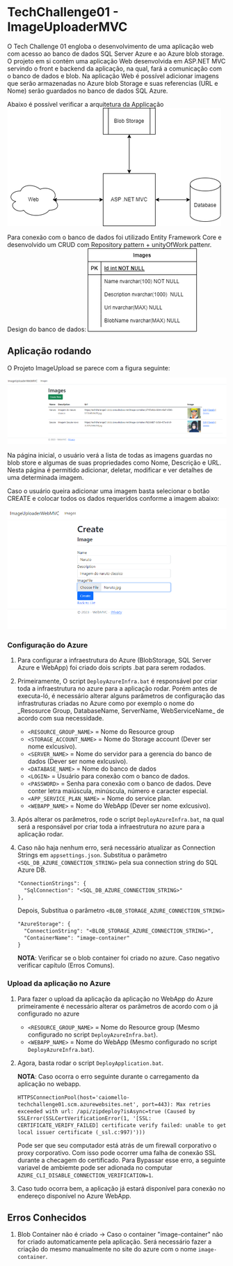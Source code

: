 # TechChallenge01 - ImageUploaderMVC

O Tech Challenge 01 engloba o desenvolvimento de uma aplicação web com acesso ao banco de dados SQL Server Azure e ao Azure blob storage. O projeto em si contém uma aplicação Web desenvolvida em ASP.NET MVC servindo o front e backend da aplicação, na qual, fará a comunicação com o banco de dados e blob. Na aplicação Web é possível
adicionar imagens que serão armazenadas no Azure blob Storage e suas referencias (URL e Nome) serão guardados no banco de dados SQL Azure.


Abaixo é possível verificar a arquitetura da Applicação
![ImageUploaderMVC Arquitetura](Documents/Arquitetura.drawio.png)


Para conexão com o banco de dados foi utilizado Entity Framework Core e desenvolvido um CRUD com Repository pattern + unityOfWork pattenr. Design do banco de dados:
![ImageUploaderMVC Banco de Dados](Documents/BancoDeDados.drawio.png)


 ## Aplicação rodando
 
O Projeto ImageUpload se parece com a figura seguinte:

![ImageUploaderMVC home page screenshot](Documents/HomeView.png)

Na página inicial, o usuário verá a lista de todas as imagens guardas no blob store e algumas de suas propriedades como Nome, Descrição e URL.
Nesta página é permitido adicionar, deletar, modificar e ver detalhes de uma determinada imagem.

Caso o usuário queira adicionar uma imagem basta selecionar o botão CREATE e colocar todos os dados requeridos conforme a imagem abaixo:

![ImageUploaderMVC Create page screenshot](Documents/CreateView.png)


### Configuração do Azure
1. Para configurar a infraestrutura do Azure (BlobStorage, SQL Server Azure e WebApp) foi criado dois scripts .bat para serem rodados.
1. Primeiramente, O script `DeployAzureInfra.bat` é responsável por criar toda a infraestrutura no azure para a aplicação rodar. Porém antes de executa-ló, é necessário alterar alguns parâmetros de configuração das infrastruturas criadas no Azure como por exemplo o nome do \_Resosurce Group, DatabaseName, ServerName, WebServiceName\_ de acordo com sua necessidade.
    - `<RESOURCE_GROUP_NAME>` = Nome do Resource group
    - `<STORAGE_ACCOUNT_NAME>` = Nome do Storage account (Dever ser nome exlcusivo).
    - `<SERVER_NAME>` = Nome do servidor para a gerencia do banco de dados (Dever ser nome exlcusivo).
    - `<DATABASE_NAME>` = Nome do banco de dados
    - `<LOGIN>` = Usuário para conexão com o banco de dados.
    - `<PASSWORD>` = Senha para conexão com o banco de dados. Deve conter letra maiúscula, minúscula, número e caracter especial.
    - `<APP_SERVICE_PLAN_NAME>` = Nome do service plan.
    - `<WEBAPP_NAME>` = Nome do WebApp (Dever ser nome exlcusivo).

1. Após alterar os parâmetros, rode o script `DeployAzureInfra.bat`, na qual será a responsável por criar toda a infraestrutura no azure para a aplicação rodar.

1. Caso não haja nenhum erro, será necessário atualizar as Connection Strings em `appsettings.json`.
    Substitua o parâmetro `<SQL_DB_AZURE_CONNECTION_STRING>` pela sua connection string do SQL Azure DB.
    ```
    "ConnectionStrings": {
      "SqlConnection": "<SQL_DB_AZURE_CONNECTION_STRING>"
    },
    ```
    
    Depois, Substitua o parâmetro `<BLOB_STORAGE_AZURE_CONNECTION_STRING>`
    ```
    "AzureStorage": {
      "ConnectionString": "<BLOB_STORAGE_AZURE_CONNECTION_STRING>",
      "ContainerName": "image-container"
    }
    ```
    __NOTA__: Verificar se o blob container foi criado no azure. Caso negativo verificar capítulo (Erros Comuns). 

### Upload da aplicação no Azure
1. Para fazer o upload da aplicação da aplicação no WebApp do Azure primeiramente é necessário alterar os parâmetros de acordo com o já configurado no azure
    - `<RESOURCE_GROUP_NAME>` = Nome do Resource group (Mesmo configurado no script `DeployAzureInfra.bat`).
    - `<WEBAPP_NAME>` = Nome do WebApp (Mesmo configurado no script `DeployAzureInfra.bat`).

1. Agora, basta rodar o script `DeployApplication.bat`.

    __NOTA__: Caso ocorra o erro seguinte durante o carregamento da aplicação no webapp. 
    ```
    HTTPSConnectionPool(host='caiomello-techchallenge01.scm.azurewebsites.net', port=443): Max retries exceeded with url: /api/zipdeploy?isAsync=true (Caused by SSLError(SSLCertVerificationError(1, '[SSL: CERTIFICATE_VERIFY_FAILED] certificate verify failed: unable to get local issuer certificate (_ssl.c:997)')))
    ```
    Pode ser que seu computador está atrás de um firewall corporativo o proxy corporativo. Com isso pode ocorrer uma falha de conexão SSL durante a checagem do certificado.
    Para Bypassar esse erro, a seguinte variavel de ambiemte pode ser adionada no computar `AZURE_CLI_DISABLE_CONNECTION_VERIFICATION=1`.
    
2. Caso tudo ocorra bem, a aplicação já estará disponível para conexão no endereço disponível no Azure WebApp.


## Erros Conhecidos
1. Blob Container não é criado -> Caso o container "image-container" não for criado automaticamente pela aplicação. Será necessário fazer a criação do mesmo manualmente no site do azure com o nome `image-container`.